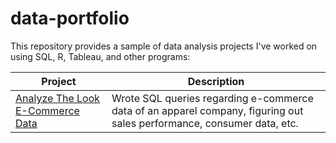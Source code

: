 # data-portfolio
This repository provides a sample of data analysis projects I've worked on using SQL, R, Tableau, and other programs:

Project | Description
------- | -----------------
[Analyze The Look E-Commerce Data]([https://github.com/zabby23/data-portfolio/tree/main/Analyze_The_Look_Ecommerce_Data]) | Wrote SQL queries regarding e-commerce data of an apparel company, figuring out sales performance, consumer data, etc. |
